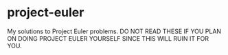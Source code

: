 project-euler
=============

My solutions to Project Euler problems.  DO NOT READ THESE IF YOU PLAN ON DOING PROJECT EULER YOURSELF SINCE THIS WILL RUIN IT FOR YOU.

